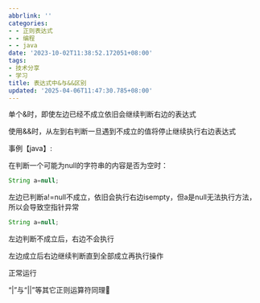 ```yaml
---
abbrlink: ''
categories:
- - 正则表达式
- - 编程
- - java
date: '2023-10-02T11:38:52.172051+08:00'
tags:
- 技术分享
- 学习
title: 表达式中&与&&区别
updated: '2025-04-06T11:47:30.785+08:00'
---
```

单个&时，即使左边已经不成立依旧会继续判断右边的表达式

使用&&时，从左到右判断一旦遇到不成立的值将停止继续执行右边表达式



事例【java】:

在判断一个可能为null的字符串的内容是否为空时：

```java
String a=null;
```


左边已判断a!=null不成立，依旧会执行右边isempty，但a是null无法执行方法，所以会导致空指针异常

```java
String a=null;
```

左边判断不成立后，右边不会执行


左边成立后右边继续判断直到全部成立再执行操作

正常运行

“|”与“||”等其它正则运算符同理🙂
